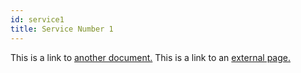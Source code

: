 ```yaml
---
id: service1
title: Service Number 1
---
```


This is a link to [another document.](intro.md) This is a link to an [external page.](http://www.example.com/)
